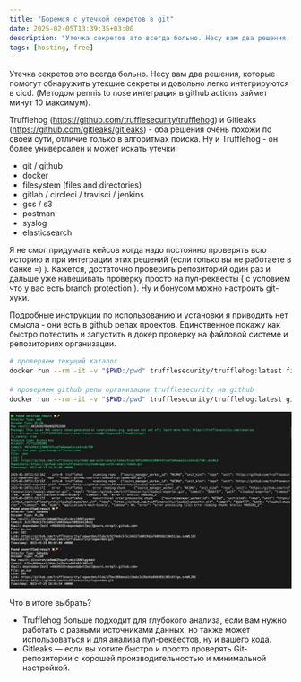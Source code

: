 ```yaml
---
title: "Боремся с утечкой секретов в git"
date: 2025-02-05T13:39:35+03:00
description: "Утечка секретов это всегда больно. Несу вам два решения, которые помогут обнаружить  утекшие секреты и довольно легко интегрируются в cicd. (Методом pennis to nose интеграция в github actions займет минут 10 максимум)."
tags: [hosting, free]
---
```


Утечка секретов это всегда больно. Несу вам два решения, которые помогут обнаружить  утекшие секреты и довольно легко интегрируются в cicd. (Методом pennis to nose интеграция в github actions займет минут 10 максимум).

Trufflehog (https://github.com/trufflesecurity/trufflehog) и Gitleaks (https://github.com/gitleaks/gitleaks) - оба решения очень похожи по своей сути, отличие только в алгоритмах поиска. Ну и Trufflehog - он более универсален и может искать утечки:

- git / github
- docker
- filesystem (files and directories)
- gitlab / circleci / travisci / jenkins
- gcs / s3
- postman
- syslog
- elasticsearch

Я не смог придумать кейсов когда надо постоянно проверять всю историю и при интеграции этих решений (если только вы не работаете в банке =) ). Кажется, достаточно проверить репозиторий один раз и дальше уже навешивать проверку просто на пул-реквесты ( с условием что у вас есть branch protection ). Ну и бонусом можно настроить git-хуки.

Подробные инструкции по использованию и установки я приводить нет смысла - они есть в github репах проектов. Единственное покажу как быстро потестить и запустить в докер проверку на файловой системе и репозиториях организации.

```bash
# проверяем текущий каталог
docker run --rm -it -v "$PWD:/pwd" trufflesecurity/trufflehog:latest filesystem

# проверяем github репы организации trufflesecurity на github
docker run --rm -it -v "$PWD:/pwd" trufflesecurity/trufflehog:latest github --org=trufflesecurity
```

![Image alt](images/image.jpg)

Что в итоге выбрать?

- Trufflehog больше подходит для глубокого анализа, если вам нужно работать с разными источниками данных, но также может использоваться и для анализа пул-реквестов, ну и вашего кода.
- Gitleaks — если вы хотите быстро и просто проверять Git-репозитории с хорошей производительностью и минимальной настройкой.
